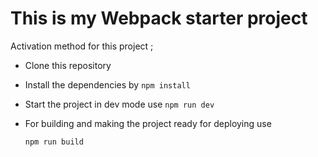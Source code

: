# This is my Webpack starter project 

Activation method  for this project ;

- Clone this repository 

- Install the dependencies by ` npm install `

- Start the project in dev mode use `npm run dev`

- For building and making the project ready for deploying use 

  `npm run build ` 